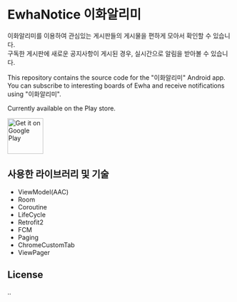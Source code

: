 # EwhaNotice 이화알리미

이화알리미를 이용하여 관심있는 게시판들의 게시물을 편하게 모아서 확인할 수 있습니다.<br>
구독한 게시판에 새로운 공지사항이 게시된 경우, 실시간으로 알림을 받아볼 수 있습니다.

This repository contains the source code for the "이화알리미" Android app.<br>
You can subscribe to interesting boards of Ewha and receive notifications using "이화알리미".<br>

Currently available on the Play store.

<a href='https://play.google.com/store/apps/details?id=com.ake.ewhanoticeclient&pcampaignid=pcampaignidMKT-Other-global-all-co-prtnr-py-PartBadge-Mar2515-1'>
<img alt='Get it on Google Play' src='https://play.google.com/intl/en_us/badges/static/images/badges/en_badge_web_generic.png' height="80px"/></a>


## 사용한 라이브러리 및 기술
- ViewModel(AAC)
- Room
- Coroutine
- LifeCycle
- Retrofit2
- FCM
- Paging
- ChromeCustomTab
- ViewPager


## License
..
